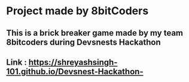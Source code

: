 # Project made by 8bitCoders
## This is a brick breaker game made by my team 8bitcoders during Devsnests Hackathon
## Link : https://shreyashsingh-101.github.io/Devsnest-Hackathon-
